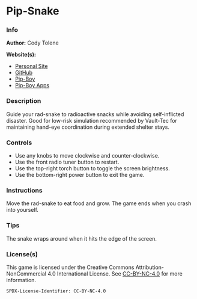 # Pip-Snake

### Info

**Author:** Cody Tolene

**Website(s):**

- [Personal Site](https://www.CodyTolene.com)
- [GitHub](https://github.com/CodyTolene)
- [Pip-Boy](https://www.Pip-Boy.com)
- [Pip-Boy Apps](https://github.com/CodyTolene/pip-boy-apps)

### Description

Guide your rad-snake to radioactive snacks while avoiding self-inflicted
disaster. Good for low-risk simulation recommended by Vault-Tec for maintaining
hand-eye coordination during extended shelter stays.

### Controls

- Use any knobs to move clockwise and counter-clockwise.
- Use the front radio tuner button to restart.
- Use the top-right torch button to toggle the screen brightness.
- Use the bottom-right power button to exit the game.

### Instructions

Move the rad-snake to eat food and grow. The game ends when you crash into
yourself.

### Tips

The snake wraps around when it hits the edge of the screen.

### License(s)

This game is licensed under the Creative Commons Attribution-NonCommercial 4.0
International License. See
[CC-BY-NC-4.0](https://creativecommons.org/licenses/by-nc/4.0/) for more
information.

`SPDX-License-Identifier: CC-BY-NC-4.0`
